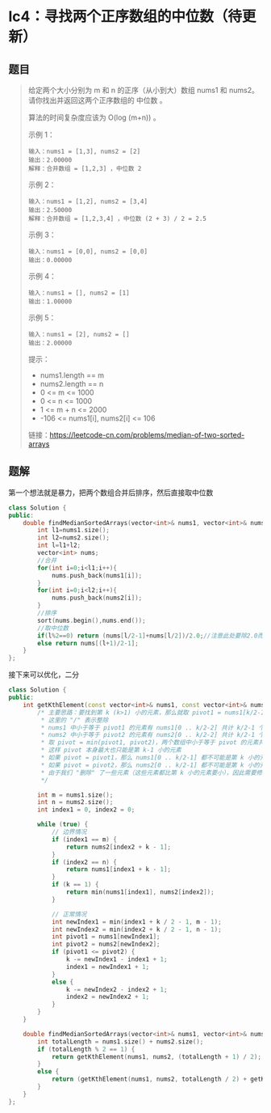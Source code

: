 # lc4：寻找两个正序数组的中位数（待更新）

## 题目

> 给定两个大小分别为 m 和 n 的正序（从小到大）数组 nums1 和 nums2。请你找出并返回这两个正序数组的 中位数 。
>
> 算法的时间复杂度应该为 O(log (m+n)) 。
>
>  
>
> 示例 1：
>
> ```
> 输入：nums1 = [1,3], nums2 = [2]
> 输出：2.00000
> 解释：合并数组 = [1,2,3] ，中位数 2
> ```
>
> 示例 2：
>
> ```
> 输入：nums1 = [1,2], nums2 = [3,4]
> 输出：2.50000
> 解释：合并数组 = [1,2,3,4] ，中位数 (2 + 3) / 2 = 2.5
> ```
>
> 示例 3：
>
> ```
> 输入：nums1 = [0,0], nums2 = [0,0]
> 输出：0.00000
> ```
>
> 示例 4：
>
> ```
> 输入：nums1 = [], nums2 = [1]
> 输出：1.00000
> ```
>
> 示例 5：
>
> ```
> 输入：nums1 = [2], nums2 = []
> 输出：2.00000
> ```
>
> 
>
>
> 提示：
>
> - nums1.length == m
> - nums2.length == n
> - 0 <= m <= 1000
> - 0 <= n <= 1000
> - 1 <= m + n <= 2000
> - -106 <= nums1[i], nums2[i] <= 106
>
> 
>
> 链接：https://leetcode-cn.com/problems/median-of-two-sorted-arrays

## 题解

第一个想法就是暴力，把两个数组合并后排序，然后直接取中位数

```c++
class Solution {
public:
    double findMedianSortedArrays(vector<int>& nums1, vector<int>& nums2) {
        int l1=nums1.size();
        int l2=nums2.size();
        int l=l1+l2;
        vector<int> nums;
        //合并
        for(int i=0;i<l1;i++){
            nums.push_back(nums1[i]);
        }
        for(int i=0;i<l2;i++){
            nums.push_back(nums2[i]);
        }
        //排序
        sort(nums.begin(),nums.end());
        //取中位数
        if(l%2==0) return (nums[l/2-1]+nums[l/2])/2.0;//注意此处要除2.0而不是2，否则返回结果为int不是float
        else return nums[(l+1)/2-1];
    }
};
```

接下来可以优化，二分

```c++
class Solution {
public:
    int getKthElement(const vector<int>& nums1, const vector<int>& nums2, int k) {
        /* 主要思路：要找到第 k (k>1) 小的元素，那么就取 pivot1 = nums1[k/2-1] 和 pivot2 = nums2[k/2-1] 进行比较
         * 这里的 "/" 表示整除
         * nums1 中小于等于 pivot1 的元素有 nums1[0 .. k/2-2] 共计 k/2-1 个
         * nums2 中小于等于 pivot2 的元素有 nums2[0 .. k/2-2] 共计 k/2-1 个
         * 取 pivot = min(pivot1, pivot2)，两个数组中小于等于 pivot 的元素共计不会超过 (k/2-1) + (k/2-1) <= k-2 个
         * 这样 pivot 本身最大也只能是第 k-1 小的元素
         * 如果 pivot = pivot1，那么 nums1[0 .. k/2-1] 都不可能是第 k 小的元素。把这些元素全部 "删除"，剩下的作为新的 nums1 数组
         * 如果 pivot = pivot2，那么 nums2[0 .. k/2-1] 都不可能是第 k 小的元素。把这些元素全部 "删除"，剩下的作为新的 nums2 数组
         * 由于我们 "删除" 了一些元素（这些元素都比第 k 小的元素要小），因此需要修改 k 的值，减去删除的数的个数
         */

        int m = nums1.size();
        int n = nums2.size();
        int index1 = 0, index2 = 0;

        while (true) {
            // 边界情况
            if (index1 == m) {
                return nums2[index2 + k - 1];
            }
            if (index2 == n) {
                return nums1[index1 + k - 1];
            }
            if (k == 1) {
                return min(nums1[index1], nums2[index2]);
            }

            // 正常情况
            int newIndex1 = min(index1 + k / 2 - 1, m - 1);
            int newIndex2 = min(index2 + k / 2 - 1, n - 1);
            int pivot1 = nums1[newIndex1];
            int pivot2 = nums2[newIndex2];
            if (pivot1 <= pivot2) {
                k -= newIndex1 - index1 + 1;
                index1 = newIndex1 + 1;
            }
            else {
                k -= newIndex2 - index2 + 1;
                index2 = newIndex2 + 1;
            }
        }
    }

    double findMedianSortedArrays(vector<int>& nums1, vector<int>& nums2) {
        int totalLength = nums1.size() + nums2.size();
        if (totalLength % 2 == 1) {
            return getKthElement(nums1, nums2, (totalLength + 1) / 2);
        }
        else {
            return (getKthElement(nums1, nums2, totalLength / 2) + getKthElement(nums1, nums2, totalLength / 2 + 1)) / 2.0;
        }
    }
};
```


